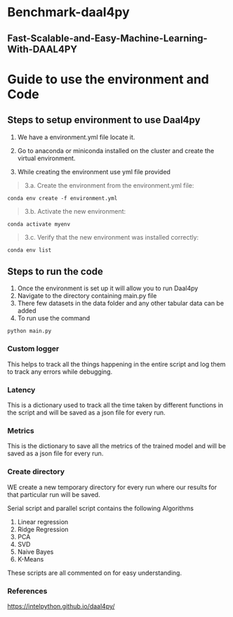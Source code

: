 # **Benchmark-daal4py**


## **Fast-Scalable-and-Easy-Machine-Learning-With-DAAL4PY**


# **Guide to use the environment and Code**

## **Steps to setup environment to use Daal4py**

1. We have a environment.yml file locate it.

2. Go to anaconda or miniconda installed on the cluster and create the virtual environment.

3. While creating the environment use yml file provided

> 3.a. Create the environment from the environment.yml file:

```conda env create -f environment.yml```

> 3.b. Activate the new environment: 

```conda activate myenv```

> 3.c. Verify that the new environment was installed correctly:

```conda env list```


## **Steps to run the code**

1. Once the environment is set up it will allow you to run Daal4py
2. Navigate to the directory containing main.py file
3. There few datasets in the data folder and any other tabular data can be added
4. To run use the command 

```python main.py```


### **Custom logger**

This helps to track all the things happening in the entire script and log them to track any errors while debugging.

### **Latency**

This is a dictionary used to track all the time taken by different functions in the script and will be saved as a json file for every run.

### **Metrics**

This is the dictionary to save all the metrics of the trained model and will be saved as a json file for every run.

### **Create directory**

WE create a new temporary directory for every run where our results for that particular run will be saved.

 
Serial script and parallel script contains the following Algorithms

1. Linear regression
2. Ridge Regression 
3. PCA
4. SVD
5. Naive Bayes
6. K-Means

These scripts are all commented on for easy understanding.

### References ###

https://intelpython.github.io/daal4py/
